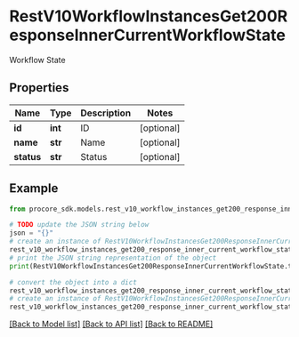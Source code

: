 # RestV10WorkflowInstancesGet200ResponseInnerCurrentWorkflowState

Workflow State

## Properties

Name | Type | Description | Notes
------------ | ------------- | ------------- | -------------
**id** | **int** | ID | [optional] 
**name** | **str** | Name | [optional] 
**status** | **str** | Status | [optional] 

## Example

```python
from procore_sdk.models.rest_v10_workflow_instances_get200_response_inner_current_workflow_state import RestV10WorkflowInstancesGet200ResponseInnerCurrentWorkflowState

# TODO update the JSON string below
json = "{}"
# create an instance of RestV10WorkflowInstancesGet200ResponseInnerCurrentWorkflowState from a JSON string
rest_v10_workflow_instances_get200_response_inner_current_workflow_state_instance = RestV10WorkflowInstancesGet200ResponseInnerCurrentWorkflowState.from_json(json)
# print the JSON string representation of the object
print(RestV10WorkflowInstancesGet200ResponseInnerCurrentWorkflowState.to_json())

# convert the object into a dict
rest_v10_workflow_instances_get200_response_inner_current_workflow_state_dict = rest_v10_workflow_instances_get200_response_inner_current_workflow_state_instance.to_dict()
# create an instance of RestV10WorkflowInstancesGet200ResponseInnerCurrentWorkflowState from a dict
rest_v10_workflow_instances_get200_response_inner_current_workflow_state_from_dict = RestV10WorkflowInstancesGet200ResponseInnerCurrentWorkflowState.from_dict(rest_v10_workflow_instances_get200_response_inner_current_workflow_state_dict)
```
[[Back to Model list]](../README.md#documentation-for-models) [[Back to API list]](../README.md#documentation-for-api-endpoints) [[Back to README]](../README.md)


